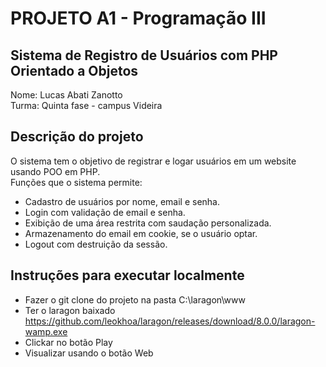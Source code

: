 # PROJETO A1 - Programação III

## Sistema de Registro de Usuários com PHP Orientado a Objetos

Nome: Lucas Abati Zanotto</br>
Turma: Quinta fase - campus Videira</br>

## Descrição do projeto

O sistema tem o objetivo de registrar e logar usuários em um website usando POO em PHP.</br>
Funções que o sistema permite:</br>

- Cadastro de usuários por nome, email e senha.
- Login com validação de email e senha.
- Exibição de uma área restrita com saudação personalizada.
- Armazenamento do email em cookie, se o usuário optar.
- Logout com destruição da sessão.

## Instruções para executar localmente

- Fazer o git clone do projeto na pasta C:\laragon\www
- Ter o laragon baixado https://github.com/leokhoa/laragon/releases/download/8.0.0/laragon-wamp.exe
- Clickar no botão Play
- Visualizar usando o botão Web
